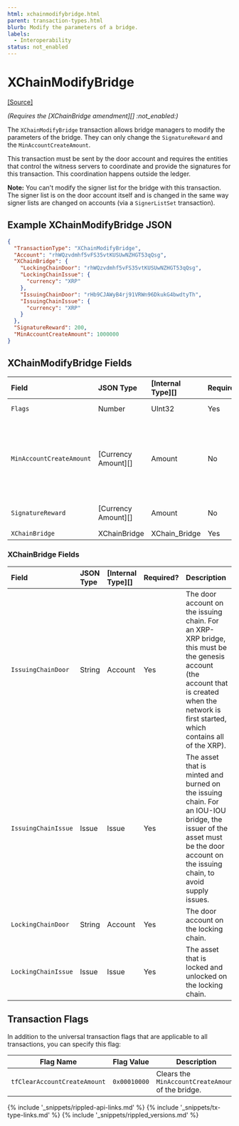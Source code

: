 ```yaml
---
html: xchainmodifybridge.html 
parent: transaction-types.html
blurb: Modify the parameters of a bridge.
labels:
  - Interoperability
status: not_enabled
---
```

# XChainModifyBridge
[[Source]](https://github.com/XRPLF/rippled/blob/develop/src/ripple/protocol/impl/TxFormats.cpp#L390-L397 "Source")

_(Requires the [XChainBridge amendment][] :not_enabled:)_

The `XChainModifyBridge` transaction allows bridge managers to modify the parameters of the bridge. They can only change the `SignatureReward` and the `MinAccountCreateAmount`.

This transaction must be sent by the door account and requires the entities that control the witness servers to coordinate and provide the signatures for this transaction. This coordination happens outside the ledger.

**Note:** You can't modify the signer list for the bridge with this transaction. The signer list is on the door account itself and is changed in the same way signer lists are changed on accounts (via a `SignerListSet` transaction).


## Example XChainModifyBridge JSON

```json
{
  "TransactionType": "XChainModifyBridge",
  "Account": "rhWQzvdmhf5vFS35vtKUSUwNZHGT53qQsg",
  "XChainBridge": {
    "LockingChainDoor": "rhWQzvdmhf5vFS35vtKUSUwNZHGT53qQsg",
    "LockingChainIssue": {
      "currency": "XRP"
    },
    "IssuingChainDoor": "rHb9CJAWyB4rj91VRWn96DkukG4bwdtyTh",
    "IssuingChainIssue": {
      "currency": "XRP"
    }
  },
  "SignatureReward": 200,
  "MinAccountCreateAmount": 1000000
}
```


## XChainModifyBridge Fields

| Field                    | JSON Type           | [Internal Type][] | Required? | Description |
|:-------------------------|:--------------------|:------------------|:----------|-------------|
| `Flags`                  | Number              | UInt32            | Yes       | Specifies the flags for this transaction. |
| `MinAccountCreateAmount` | [Currency Amount][] | Amount            | No        | The minimum amount, in XRP, required for a `XChainAccountCreateCommit` transaction. If this is not present, the `XChainAccountCreateCommit` transaction will fail. This field can only be present on XRP-XRP bridges. |
| `SignatureReward`        | [Currency Amount][] | Amount            | No        | The signature reward split between the witnesses for submitting attestations. |
| `XChainBridge`           | XChainBridge        | XChain_Bridge     | Yes       | The bridge to modify. |


### XChainBridge Fields

| Field               | JSON Type | [Internal Type][] | Required? | Description     |
|:--------------------|:----------|:------------------|:----------|:----------------|
| `IssuingChainDoor`  | String    | Account           | Yes       | The door account on the issuing chain. For an XRP-XRP bridge, this must be the genesis account (the account that is created when the network is first started, which contains all of the XRP). |
| `IssuingChainIssue` | Issue     | Issue             | Yes       | The asset that is minted and burned on the issuing chain. For an IOU-IOU bridge, the issuer of the asset must be the door account on the issuing chain, to avoid supply issues. |
| `LockingChainDoor`  | String    | Account           | Yes       | The door account on the locking chain. |
| `LockingChainIssue` | Issue     | Issue             | Yes       | The asset that is locked and unlocked on the locking chain. |


## Transaction Flags

In addition to the universal transaction flags that are applicable to all transactions, you can specify this flag:

| Flag Name                    | Flag Value   | Description |
|------------------------------|--------------|-------------|
| `tfClearAccountCreateAmount` | `0x00010000` | Clears the `MinAccountCreateAmount` of the bridge. |


<!--{# common link defs #}-->
{% include '_snippets/rippled-api-links.md' %}
{% include '_snippets/tx-type-links.md' %}
{% include '_snippets/rippled_versions.md' %}
